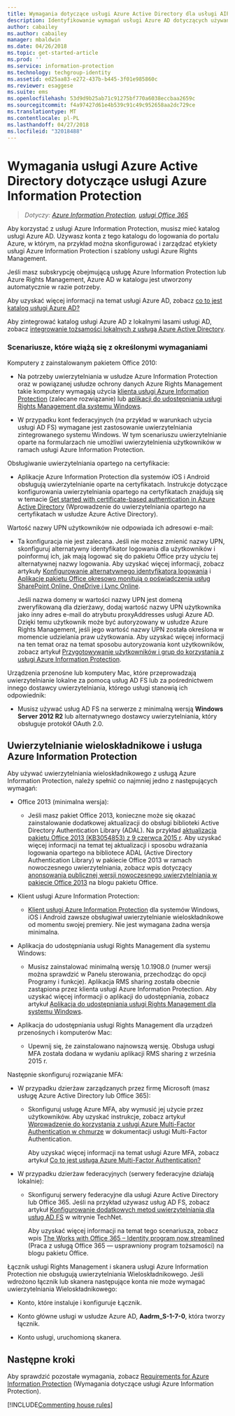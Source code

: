 ```yaml
---
title: Wymagania dotyczące usługi Azure Active Directory dla usługi AIP
description: Identyfikowanie wymagań usługi Azure AD dotyczących używania usługi Azure Information Protection w celu pomyślnego uwierzytelniania użytkowników.
author: cabailey
ms.author: cabailey
manager: mbaldwin
ms.date: 04/26/2018
ms.topic: get-started-article
ms.prod: ''
ms.service: information-protection
ms.technology: techgroup-identity
ms.assetid: ed25aa83-e272-437b-b445-3f01e985860c
ms.reviewer: esaggese
ms.suite: ems
ms.openlocfilehash: 53d9d9b25ab71c91275bf770a6038eccbaa2659c
ms.sourcegitcommit: f4a97427d61e4b539c91c49c952658aa2dc729ce
ms.translationtype: MT
ms.contentlocale: pl-PL
ms.lasthandoff: 04/27/2018
ms.locfileid: "32018488"
---
```

# <a name="azure-active-directory-requirements-for-azure-information-protection"></a>Wymagania usługi Azure Active Directory dotyczące usługi Azure Information Protection

>*Dotyczy: [Azure Information Protection](https://azure.microsoft.com/pricing/details/information-protection), [usługi Office 365](http://download.microsoft.com/download/E/C/F/ECF42E71-4EC0-48FF-AA00-577AC14D5B5C/Azure_Information_Protection_licensing_datasheet_EN-US.pdf)*

Aby korzystać z usługi Azure Information Protection, musisz mieć katalog usługi Azure AD. Używasz konta z tego katalogu do logowania do portalu Azure, w którym, na przykład można skonfigurować i zarządzać etykiety usługi Azure Information Protection i szablony usługi Azure Rights Management.

Jeśli masz subskrypcję obejmującą usługę Azure Information Protection lub Azure Rights Management, Azure AD w katalogu jest utworzony automatycznie w razie potrzeby.  

Aby uzyskać więcej informacji na temat usługi Azure AD, zobacz [co to jest katalog usługi Azure AD?](/active-directory/active-directory-whatis)

Aby zintegrować katalog usługi Azure AD z lokalnymi lasami usługi AD, zobacz [integrowanie tożsamości lokalnych z usługą Azure Active Directory](/active-directory/active-directory-aadconnect).

### <a name="scenarios-that-have-specific-requirements"></a>Scenariusze, które wiążą się z określonymi wymaganiami 

Komputery z zainstalowanym pakietem Office 2010: 

- Na potrzeby uwierzytelniania w usłudze Azure Information Protection oraz w powiązanej usłudze ochrony danych Azure Rights Management takie komputery wymagają użycia [klienta usługi Azure Information Protection](../rms-client/aip-client.md) (zalecane rozwiązanie) lub [aplikacji do udostępniania usługi Rights Management dla systemu Windows](../rms-client/sharing-app-windows.md).

- W przypadku kont federacyjnych (na przykład w warunkach użycia usługi AD FS) wymagane jest zastosowanie uwierzytelniania zintegrowanego systemu Windows. W tym scenariuszu uwierzytelnianie oparte na formularzach nie umożliwi uwierzytelnienia użytkowników w ramach usługi Azure Information Protection.

Obsługiwanie uwierzytelniania opartego na certyfikacie:

- Aplikacje Azure Information Protection dla systemów iOS i Android obsługują uwierzytelnianie oparte na certyfikatach. Instrukcje dotyczące konfigurowania uwierzytelniania opartego na certyfikatach znajdują się w temacie [Get started with certificate-based authentication in Azure Active Directory](/azure/active-directory/active-directory-certificate-based-authentication-get-started) (Wprowadzenie do uwierzytelniania opartego na certyfikatach w usłudze Azure Active Directory).

Wartość nazwy UPN użytkowników nie odpowiada ich adresowi e-mail:

- Ta konfiguracja nie jest zalecana. Jeśli nie możesz zmienić nazwy UPN, skonfiguruj alternatywny identyfikator logowania dla użytkowników i poinformuj ich, jak mają logować się do pakietu Office przy użyciu tej alternatywnej nazwy logowania. Aby uzyskać więcej informacji, zobacz artykuły [Konfigurowanie alternatywnego identyfikatora logowania](/windows-server/identity/ad-fs/operations/configuring-alternate-login-id) i [Aplikacje pakietu Office okresowo monitują o poświadczenia usług SharePoint Online, OneDrive i Lync Online](https://support.microsoft.com/help/2913639/office-applications-periodically-prompt-for-credentials-to-sharepoint-online,-onedrive,-and-lync-online).
    
    Jeśli nazwa domeny w wartości nazwy UPN jest domeną zweryfikowaną dla dzierżawy, dodaj wartość nazwy UPN użytkownika jako inny adres e-mail do atrybutu proxyAddresses usługi Azure AD. Dzięki temu użytkownik może być autoryzowany w usłudze Azure Rights Management, jeśli jego wartość nazwy UPN została określona w momencie udzielania praw użytkowania. Aby uzyskać więcej informacji na ten temat oraz na temat sposobu autoryzowania kont użytkowników, zobacz artykuł [Przygotowywanie użytkowników i grup do korzystania z usługi Azure Information Protection](../plan-design/prepare.md).

Urządzenia przenośne lub komputery Mac, które przeprowadzają uwierzytelnianie lokalne za pomocą usług AD FS lub za pośrednictwem innego dostawcy uwierzytelniania, którego usługi stanowią ich odpowiednik:

- Musisz używać usług AD FS na serwerze z minimalną wersją **Windows Server 2012 R2** lub alternatywnego dostawcy uwierzytelniania, który obsługuje protokół OAuth 2.0.

## <a name="multi-factor-authentication-mfa-and-azure-information-protection"></a>Uwierzytelnianie wieloskładnikowe i usługa Azure Information Protection
Aby używać uwierzytelniania wieloskładnikowego z usługą Azure Information Protection, należy spełnić co najmniej jedno z następujących wymagań:

-   Office 2013 (minimalna wersja):

    -   Jeśli masz pakiet Office 2013, konieczne może się okazać zainstalowanie dodatkowej aktualizacji do obsługi biblioteki Active Directory Authentication Library (ADAL). Na przykład [aktualizacja pakietu Office 2013 (KB3054853) z 9 czerwca 2015 r](https://support.microsoft.com/kb/3054853). Aby uzyskać więcej informacji na temat tej aktualizacji i sposobu wdrażania logowania opartego na bibliotece ADAL (Active Directory Authentication Library) w pakiecie Office 2013 w ramach nowoczesnego uwierzytelniania, zobacz wpis dotyczący [anonsowania publicznej wersji nowoczesnego uwierzytelniania w pakiecie Office 2013](https://blogs.office.com/2015/03/23/office-2013-modern-authentication-public-preview-announced/) na blogu pakietu Office.

- Klient usługi Azure Information Protection:

    - [Klient usługi Azure Information Protection](../rms-client/aip-client.md) dla systemów Windows, iOS i Android zawsze obsługiwał uwierzytelnianie wieloskładnikowe od momentu swojej premiery. Nie jest wymagana żadna wersja minimalna. 

-   Aplikacja do udostępniania usługi Rights Management dla systemu Windows:

    - Musisz zainstalować minimalną wersję 1.0.1908.0 (numer wersji można sprawdzić w Panelu sterowania, przechodząc do opcji Programy i funkcje). Aplikacja RMS sharing została obecnie zastąpiona przez klienta usługi Azure Information Protection. Aby uzyskać więcej informacji o aplikacji do udostępniania, zobacz artykuł [Aplikacja do udostępniania usługi Rights Management dla systemu Windows](../rms-client/sharing-app-windows.md).

-   Aplikacja do udostępniania usługi Rights Management dla urządzeń przenośnych i komputerów Mac:

    -   Upewnij się, że zainstalowano najnowszą wersję. Obsługa usługi MFA została dodana w wydaniu aplikacji RMS sharing z września 2015 r.

Następnie skonfiguruj rozwiązanie MFA:

-   W przypadku dzierżaw zarządzanych przez firmę Microsoft (masz usługę Azure Active Directory lub Office 365):

    - Skonfiguruj usługę Azure MFA, aby wymusić jej użycie przez użytkowników. Aby uzyskać instrukcje, zobacz artykuł [Wprowadzenie do korzystania z usługi Azure Multi-Factor Authentication w chmurze](/multi-factor-authentication/multi-factor-authentication-get-started-cloud) w dokumentacji usługi Multi-Factor Authentication.

        Aby uzyskać więcej informacji na temat usługi Azure MFA, zobacz artykuł [Co to jest usługa Azure Multi-Factor Authentication?](/multi-factor-authentication/multi-factor-authentication)

- W przypadku dzierżaw federacyjnych (serwery federacyjne działają lokalnie):

    - Skonfiguruj serwery federacyjne dla usługi Azure Active Directory lub Office 365. Jeśli na przykład używasz usług AD FS, zobacz artykuł [Konfigurowanie dodatkowych metod uwierzytelniania dla usług AD FS](https://technet.microsoft.com/library/dn758113.aspx) w witrynie TechNet.

        Aby uzyskać więcej informacji na temat tego scenariusza, zobacz wpis [The Works with Office 365 – Identity program now streamlined](https://blogs.office.com/2014/01/30/the-works-with-office-365-identity-program-now-streamlined/) (Praca z usługą Office 365 — usprawniony program tożsamości) na blogu pakietu Office.

Łącznik usługi Rights Management i skanera usługi Azure Information Protection nie obsługują uwierzytelniania Wieloskładnikowego. Jeśli wdrożono łącznik lub skanera następujące konta nie może wymagać uwierzytelniania Wieloskładnikowego:

- Konto, które instaluje i konfiguruje Łącznik.

- Konto główne usługi w usłudze Azure AD, **Aadrm_S-1-7-0**, która tworzy łącznik.
 
- Konto usługi, uruchomioną skanera.

## <a name="next-steps"></a>Następne kroki
Aby sprawdzić pozostałe wymagania, zobacz [Requirements for Azure Information Protection](requirements-azure-rms.md) (Wymagania dotyczące usługi Azure Information Protection).

[!INCLUDE[Commenting house rules](../includes/houserules.md)]
